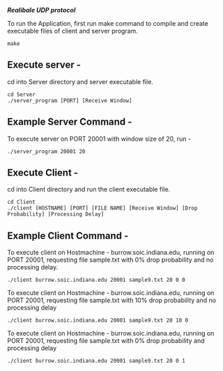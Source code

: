***Realibale UDP protocol***

To run the Application, first run make command to compile and create executable files of client and server program.
``` 
make 
```

## Execute server - 
cd into Server directory and server executable file.
```
cd Server
./server_program [PORT] [Receive Window] 
```
## Example Server Command - 
To execute server on PORT 20001 with window size of 20, run - 
```
./server_program 20001 20
```

## Execute Client - 
cd into Client directory and run the client executable file.
```
cd Client
./client [HOSTNAME] [PORT] [FILE NAME] [Receive Window] [Drop Probability] [Processing Delay]
```
## Example Client Command - 
To execute client on Hostmachine - burrow.soic.indiana.edu, running on PORT 20001, requesting file sample.txt with 0% drop probability and no processing delay.
```
./client burrow.soic.indiana.edu 20001 sample9.txt 20 0 0
```

To execute client on Hostmachine - burrow.soic.indiana.edu, running on PORT 20001, requesting file sample.txt with 10% drop probability and no processing delay
```
./client burrow.soic.indiana.edu 20001 sample9.txt 20 10 0
```


To execute client on Hostmachine - burrow.soic.indiana.edu, running on PORT 20001, requesting file sample.txt with 0% drop probability and processing delay
```
./client burrow.soic.indiana.edu 20001 sample9.txt 20 0 1
```
